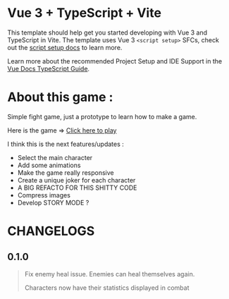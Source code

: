 # Vue 3 + TypeScript + Vite

This template should help get you started developing with Vue 3 and TypeScript in Vite. The template uses Vue 3 `<script setup>` SFCs, check out the [script setup docs](https://v3.vuejs.org/api/sfc-script-setup.html#sfc-script-setup) to learn more.

Learn more about the recommended Project Setup and IDE Support in the [Vue Docs TypeScript Guide](https://vuejs.org/guide/typescript/overview.html#project-setup).

# About this game :

Simple fight game, just a prototype to learn how to make a game.

Here is the game => [Click here to play](https://ackermiam.github.io/rp-game/)

I think this is the next features/updates :

- Select the main character
- Add some animations
- Make the game really responsive
- Create a unique joker for each character
- A BIG REFACTO FOR THIS SHITTY CODE
- Compress images
- Develop STORY MODE ?

# CHANGELOGS

## 0.1.0

> Fix enemy heal issue. Enemies can heal themselves again.
>
> Characters now have their statistics displayed in combat